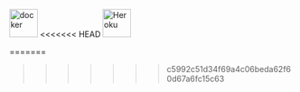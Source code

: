 <img src="https://www.docker.com/sites/default/files/d8/2019-07/vertical-logo-monochromatic.png" alt="docker"
	title="docker" width="50" height="50" />
<<<<<<< HEAD
<img src="https://www.fullstackpython.com/img/logos/heroku.png" alt="Heroku"
	title="heroku" width="50" height="50" />
    
=======
>>>>>>> c5992c51d34f69a4c06beda62f60d67a6fc15c63
